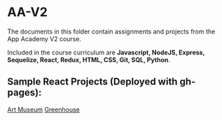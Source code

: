 # AA-V2

The documents in this folder contain assignments and projects from the App Academy V2 course.

Included in the course curriculum are **Javascript, NodeJS, Express, Sequelize, React, Redux, HTML, CSS, Git, SQL, Python**.

## Sample React Projects (Deployed with gh-pages):

[Art Museum](https://ericwongcv.github.io/art-museum/)
[Greenhouse](https://ericwongcv.github.io/react-greenhouse/)

